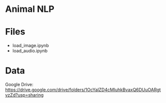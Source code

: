 Animal NLP
==========

# Files

- load_image.ipynb
- load_audio.ipynb


# Data

Google Drive: https://drive.google.com/drive/folders/1OcYalZD4cMIuhkBvaxQ6DUuOARgtvzZd?usp=sharing
